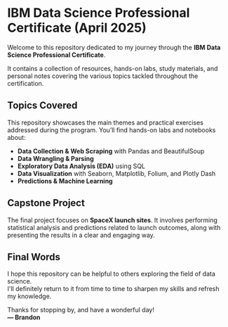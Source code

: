 # IBM Data Science Professional Certificate (April 2025)

Welcome to this repository dedicated to my journey through the **IBM Data Science Professional Certificate**.

It contains a collection of resources, hands-on labs, study materials, and personal notes covering the various topics tackled throughout the certification.  

## Topics Covered

This repository showcases the main themes and practical exercises addressed during the program. You’ll find hands-on labs and notebooks about:

- **Data Collection & Web Scraping** with Pandas and BeautifulSoup  
- **Data Wrangling & Parsing**
- **Exploratory Data Analysis (EDA)** using SQL
- **Data Visualization** with Seaborn, Matplotlib, Folium, and Plotly Dash
- **Predictions & Machine Learning**

## Capstone Project

The final project focuses on **SpaceX launch sites**. It involves performing statistical analysis and predictions related to launch outcomes, along with presenting the results in a clear and engaging way.

## Final Words

I hope this repository can be helpful to others exploring the field of data science.  
I'll definitely return to it from time to time to sharpen my skills and refresh my knowledge.

Thanks for stopping by, and have a wonderful day!  
**— Brandon**
